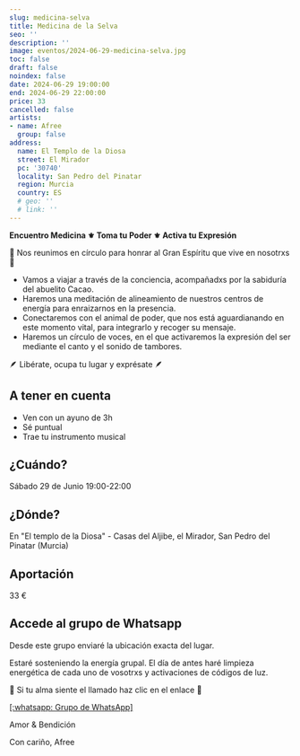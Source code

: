 ```yaml
---
slug: medicina-selva
title: Medicina de la Selva
seo: ''
description: ''
image: eventos/2024-06-29-medicina-selva.jpg
toc: false
draft: false
noindex: false
date: 2024-06-29 19:00:00
end: 2024-06-29 22:00:00
price: 33
cancelled: false
artists:
- name: Afree
  group: false
address:
  name: El Templo de la Diosa
  street: El Mirador
  pc: '30740'
  locality: San Pedro del Pinatar
  region: Murcia
  country: ES
  # geo: ''
  # link: ''
---
```


**Encuentro Medicina ⚜️ Toma tu Poder ⚜️ Activa tu Expresión**

🪬 Nos reunimos en círculo para honrar al Gran Espíritu que vive en nosotrxs 🪬

- Vamos a viajar a través de la conciencia, acompañadxs por la sabiduría del abuelito Cacao.
- Haremos una meditación de alineamiento de nuestros centros de energía para enraizarnos en la presencia.
- Conectaremos con el animal de poder, que nos está aguardianando en este momento vital, para integrarlo y recoger su mensaje.
- Haremos un círculo de voces, en el que activaremos la expresión del ser mediante el canto y el sonido de tambores.

🪶 Libérate, ocupa tu lugar y exprésate 🪶

## A tener en cuenta

- Ven con un ayuno de 3h
- Sé puntual
- Trae tu instrumento musical

## ¿Cuándo?

Sábado 29 de Junio 19:00-22:00

## ¿Dónde?

En "El templo de la Diosa" - Casas del Aljibe, el Mirador, San Pedro del Pinatar  (Murcia)

## Aportación

33 €

## Accede al grupo de Whatsapp

Desde este grupo enviaré la ubicación exacta del lugar.

Estaré sosteniendo la energía grupal. El día de antes haré limpieza energética de cada uno de vosotrxs y activaciones de códigos de luz.

🦅 Si tu alma siente el llamado haz clic en el enlace 🦅

[[:whatsapp: Grupo de WhatsApp]](https://chat.whatsapp.com/F5vAYe3rpYz1LhlbVl7xnk "[noindex whatsapp]")


Amor & Bendición

Con cariño, Afree
